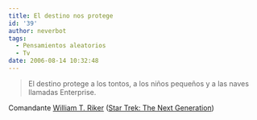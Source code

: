 ```yaml
---
title: El destino nos protege
id: '39'
author: neverbot
tags:
  - Pensamientos aleatorios
  - Tv
date: 2006-08-14 10:32:48
---
```


> El destino protege a los tontos, a los niños pequeños y a las naves llamadas Enterprise.

Comandante [William T. Riker](http://www.memory-alpha.org/en/wiki/William_T._Riker) ([Star Trek: The Next Generation](http://www.memory-alpha.org/en/wiki/Star_Trek:_The_Next_Generation))